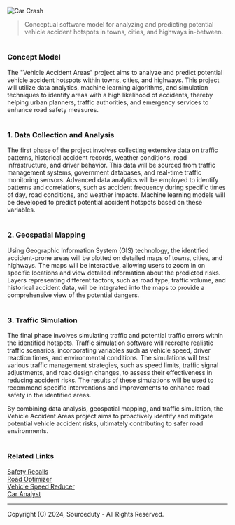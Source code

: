 ![Car Crash](https://github.com/sourceduty/Vehicle_Accident_Areas-/assets/123030236/eca156b2-ccaa-4cb0-8e30-8f3617915e0c)

> Conceptual software model for analyzing and predicting potential vehicle accident hotspots in towns, cities, and highways in-between.

#
### Concept Model

The "Vehicle Accident Areas" project aims to analyze and predict potential vehicle accident hotspots within towns, cities, and highways. This project will utilize data analytics, machine learning algorithms, and simulation techniques to identify areas with a high likelihood of accidents, thereby helping urban planners, traffic authorities, and emergency services to enhance road safety measures.

#
### 1. Data Collection and Analysis

The first phase of the project involves collecting extensive data on traffic patterns, historical accident records, weather conditions, road infrastructure, and driver behavior. This data will be sourced from traffic management systems, government databases, and real-time traffic monitoring sensors. Advanced data analytics will be employed to identify patterns and correlations, such as accident frequency during specific times of day, road conditions, and weather impacts. Machine learning models will be developed to predict potential accident hotspots based on these variables.

#
### 2. Geospatial Mapping

Using Geographic Information System (GIS) technology, the identified accident-prone areas will be plotted on detailed maps of towns, cities, and highways. The maps will be interactive, allowing users to zoom in on specific locations and view detailed information about the predicted risks. Layers representing different factors, such as road type, traffic volume, and historical accident data, will be integrated into the maps to provide a comprehensive view of the potential dangers.

#
### 3. Traffic Simulation

The final phase involves simulating traffic and potential traffic errors within the identified hotspots. Traffic simulation software will recreate realistic traffic scenarios, incorporating variables such as vehicle speed, driver reaction times, and environmental conditions. The simulations will test various traffic management strategies, such as speed limits, traffic signal adjustments, and road design changes, to assess their effectiveness in reducing accident risks. The results of these simulations will be used to recommend specific interventions and improvements to enhance road safety in the identified areas.

By combining data analysis, geospatial mapping, and traffic simulation, the Vehicle Accident Areas project aims to proactively identify and mitigate potential vehicle accident risks, ultimately contributing to safer road environments.

#
### Related Links

[Safety Recalls](https://github.com/sourceduty/Safety_Recalls)
<br>
[Road Optimizer](https://github.com/sourceduty/Road_Optimizer)
<br>
[Vehicle Speed Reducer](https://github.com/sourceduty/Vehicle_Speed_Reducer)
<br>
[Car Analyst](https://github.com/sourceduty/Car_Analyst)

***
Copyright (C) 2024, Sourceduty - All Rights Reserved.

